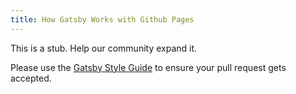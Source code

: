 ```yaml
---
title: How Gatsby Works with Github Pages
---
```


This is a stub. Help our community expand it.

Please use the [Gatsby Style Guide](https://www.gatsbyjs.org/docs/gatsby-style-guide/) to ensure your pull request gets accepted.
